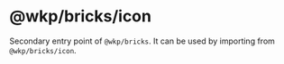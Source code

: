 # @wkp/bricks/icon

Secondary entry point of `@wkp/bricks`. It can be used by importing from `@wkp/bricks/icon`.
